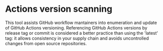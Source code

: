 # Actions version scanning

This tool assists GitHub workflow mantainers into enumeration and update of GitHub Actions versioning. Referencing GitHub Actions versions by release tag or commit is considered a better practice than using the 'latest' tag: it allows consistency in your supply chain and avoids uncontrolled changes from open source repositories. 
